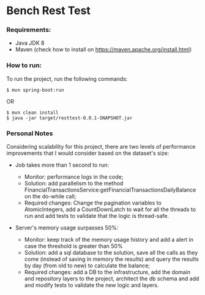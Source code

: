 # Bench Rest Test

### Requirements:
- Java JDK 8 
- Maven (check how to install on https://maven.apache.org/install.html)

### How to run:

To run the project, run the following commands:
```
$ mvn spring-boot:run
```
OR
```
$ mvn clean install
$ java -jar target/resttest-0.0.1-SNAPSHOT.jar
```

### Personal Notes


Considering scalability for this project, there are two levels of performance improvements that I would consider based on the dataset's size:

- Job takes more than 1 second to run:
  - Monitor: performance logs in the code;
  - Solution: add parallelism to the method FinancialTransactionsService:getFinancialTransactionsDailyBalance on the do-while call;
  - Required changes: Change the pagination variables to AtomicIntegers, add a CountDownLatch to wait for all the threads to run and add tests to validate that the logic is thread-safe.

- Server's memory usage surpasses 50%:
  - Monitor: keep track of the memory usage history and add a alert in case the threshold is greater than 50%
  - Solution: add a sql database to the solution, save all the calls as they come (instead of saving in memory the results) and query the results by day (from old to new) to calculate the balance;
  - Required changes: add a DB to the infrastructure, add the domain and repository layers to the project, architect the db schema and add and modify tests to validate the new logic and layers.

